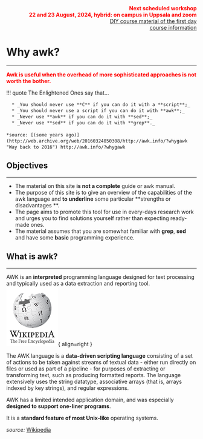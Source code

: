 <div style="text-align: right"> <font color="red"><strong>
Next scheduled workshop</br> 
22 and 23 August, 2024, hybrid: on campus in Uppsala and zoom</strong></font></br>
<a href="https://richelbilderbeek.github.io/awk_course/" target="_blank" rel="nofollow">DIY course material of the first day</a></br>
<a href="https://www.uu.se/en/centre/uppmax/study/courses-and-workshops/awk-workshop" target="_blank" rel="nofollow">course information</a>
</div>

# Why awk?
---
<font color="red"><strong>Awk is useful when the overhead of more sophisticated approaches is not worth the bother.</strong></font>

!!! quote
    The Enlightened Ones say that...
    
      * _You should never use **C** if you can do it with a **script**;_
      * _You should never use a script if you can do it with **awk**;_
      * _Never use **awk** if you can do it with **sed**;_
      * _Never use **sed** if you can do it with **grep**._
    
    *source: [(some years ago)](http://web.archive.org/web/20160324050308/http://awk.info/?whygawk "Way back to 2016") http://awk.info/?whygawk

## Objectives
---
* The material on this site **is not a complete** guide or awk manual.
* The purpose of this site is to give an overview of the capabilities of the awk language and **to underline** some particular **strengths or disadvantages
**.
* The page aims to promote this tool for use in every-days research work and urges you to find solutions yourself rather than expecting ready-made ones.
* The material assumes that you are somewhat familiar with **grep**, **sed** and have some **basic** programming experience.

## What is awk?
---
AWK is an **interpreted** programming language designed for text processing and typically used as a data extraction and reporting tool. ![Wikipedia](images/wikilogo.png){ align=right }

The AWK language is a **data-driven scripting language** consisting of a set of actions to be taken against streams of textual data - either run directly on files or used as part of a pipeline - for purposes of extracting or transforming text, such as producing formatted reports. The language extensively uses the string datatype, associative arrays (that is, arrays indexed by key strings), and regular expressions.

AWK has a limited intended application domain, and was especially **designed to support one-liner programs**.

It is a **standard feature of most Unix-like** operating systems.

*source:* [Wikipedia](https://www.wikipedia.org/)
